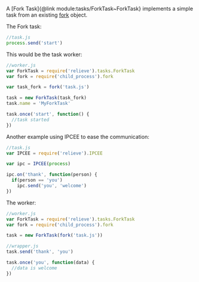 A [Fork Task]{@link module:tasks/ForkTask~ForkTask} implements a simple task from an existing [fork](https://nodejs.org/api/child_process.html#child_process_child_process_fork_modulepath_args_options) object.

The Fork task:

```javascript
//task.js
process.send('start')
```

This would be the task worker:

```javascript
//worker.js
var ForkTask = require('relieve').tasks.ForkTask
var fork = require('child_process').fork

var task_fork = fork('task.js')

task = new ForkTask(task_fork)
task.name = 'MyForkTask'

task.once('start', function() {
  //task started
})
```

Another example using IPCEE to ease the communication:

```javascript
//task.js
var IPCEE = require('relieve').IPCEE

var ipc = IPCEE(process)

ipc.on('thank', function(person) {
  if(person == 'you')
    ipc.send('you', 'welcome') 
})
```

The worker:

```javascript
//worker.js
var ForkTask = require('relieve').tasks.ForkTask
var fork = require('child_process').fork

task = new ForkTask(fork('task.js'))

//wrapper.js
task.send('thank', 'you')

task.once('you', function(data) {
  //data is welcome
})
```
